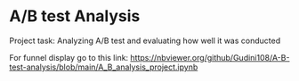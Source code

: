 # A/B test Analysis
Project task: Analyzing A/B test and evaluating how well it was conducted

For funnel display go to this link: https://nbviewer.org/github/Gudini108/A-B-test-analysis/blob/main/A_B_analysis_project.ipynb
